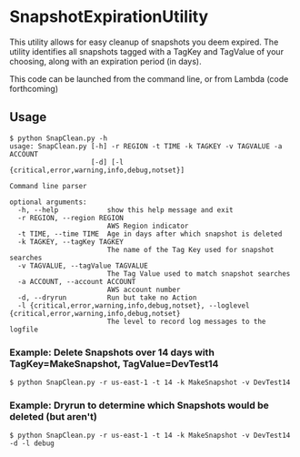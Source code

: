 # SnapshotExpirationUtility
This utility allows for easy cleanup of snapshots you deem expired.  The utility identifies all snapshots tagged with a TagKey and TagValue of your choosing, along with an expiration period (in days).

This code can be launched from the command line, or from Lambda (code forthcoming)

## Usage
```
$ python SnapClean.py -h
usage: SnapClean.py [-h] -r REGION -t TIME -k TAGKEY -v TAGVALUE -a ACCOUNT
                    [-d] [-l {critical,error,warning,info,debug,notset}]

Command line parser

optional arguments:
  -h, --help            show this help message and exit
  -r REGION, --region REGION
                        AWS Region indicator
  -t TIME, --time TIME  Age in days after which snapshot is deleted
  -k TAGKEY, --tagKey TAGKEY
                        The name of the Tag Key used for snapshot searches
  -v TAGVALUE, --tagValue TAGVALUE
                        The Tag Value used to match snapshot searches
  -a ACCOUNT, --account ACCOUNT
                        AWS account number
  -d, --dryrun          Run but take no Action
  -l {critical,error,warning,info,debug,notset}, --loglevel {critical,error,warning,info,debug,notset}
                        The level to record log messages to the logfile
```

### Example: Delete Snapshots over 14 days with TagKey=MakeSnapshot, TagValue=DevTest14
`$ python SnapClean.py -r us-east-1 -t 14 -k MakeSnapshot -v DevTest14`

### Example: Dryrun to determine which Snapshots would be deleted (but aren't)
`$ python SnapClean.py -r us-east-1 -t 14 -k MakeSnapshot -v DevTest14 -d -l debug`